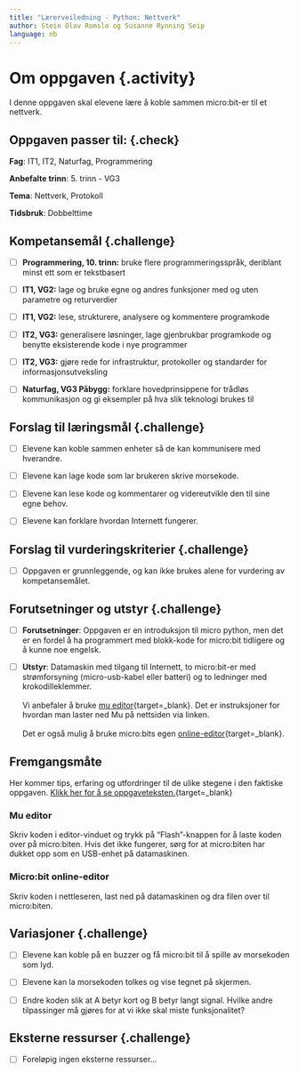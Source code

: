 ```yaml
---
title: "Lærerveiledning - Python: Nettverk"
author: Stein Olav Romslo og Susanne Rynning Seip
language: nb
---
```



# Om oppgaven {.activity}

I denne oppgaven skal elevene lære å koble sammen micro:bit-er til et nettverk.

## Oppgaven passer til: {.check}

__Fag__: IT1, IT2, Naturfag, Programmering

__Anbefalte trinn__: 5. trinn - VG3

__Tema__: Nettverk, Protokoll

__Tidsbruk__: Dobbelttime

## Kompetansemål {.challenge}

- [ ] __Programmering, 10. trinn:__ bruke flere programmeringsspråk, deriblant minst ett som er tekstbasert

- [ ] __IT1, VG2:__ lage og bruke egne og andres funksjoner med og uten parametre og returverdier

- [ ] __IT1, VG2:__ lese, strukturere, analysere og kommentere programkode

- [ ] __IT2, VG3:__ generalisere løsninger, lage gjenbrukbar programkode og benytte eksisterende kode i nye programmer

- [ ] __IT2, VG3:__ gjøre rede for infrastruktur, protokoller og standarder for informasjonsutveksling

- [ ] __Naturfag, VG3 Påbygg:__ forklare hovedprinsippene for trådløs kommunikasjon og gi eksempler på hva slik teknologi brukes til

## Forslag til læringsmål {.challenge}

- [ ] Elevene kan koble sammen enheter så de kan kommunisere med hverandre.

- [ ] Elevene kan lage kode som lar brukeren skrive morsekode.

- [ ] Elevene kan lese kode og kommentarer og videreutvikle den til sine egne
  behov.

- [ ] Elevene kan forklare hvordan Internett fungerer.

## Forslag til vurderingskriterier {.challenge}

- [ ] Oppgaven er grunnleggende, og kan ikke brukes alene for vurdering av
  kompetansemålet.

## Forutsetninger og utstyr {.challenge}

- [ ] __Forutsetninger__: Oppgaven er en introduksjon til micro python, men det er en fordel å ha programmert med blokk-kode for micro:bit tidligere og å kunne noe engelsk.

- [ ] __Utstyr__: Datamaskin med tilgang til Internett, to micro:bit-er med strømforsyning (micro-usb-kabel eller batteri) og to ledninger med krokodilleklemmer.<br/><br/>
Vi anbefaler å bruke [mu editor](https://codewith.mu/){target=_blank}. Det er instruksjoner for hvordan man laster ned Mu på nettsiden via linken.<br/><br/>
Det er også mulig å bruke micro:bits egen [online-editor](https://python.microbit.org/v/2.0){target=_blank}.

## Fremgangsmåte

Her kommer tips, erfaring og utfordringer til de ulike stegene i den faktiske
oppgaven. [Klikk her for å se
oppgaveteksten.](../python_network/python_network_nb.html){target=_blank}

### Mu editor
Skriv koden i editor-vinduet og trykk på “Flash”-knappen for å laste koden over på micro:biten. Hvis det ikke fungerer, sørg for at micro:biten har dukket opp som en USB-enhet på datamaskinen.

### Micro:bit online-editor
Skriv koden i nettleseren, last ned på datamaskinen og dra filen over til micro:biten.

## Variasjoner {.challenge}

- [ ] Elevene kan koble på en buzzer og få micro:bit til å spille av morsekoden som lyd.

- [ ] Elevene kan la morsekoden tolkes og vise tegnet på skjermen.

- [ ] Endre koden slik at A betyr kort og B betyr langt signal. Hvilke andre
  tilpassinger må gjøres for at vi ikke skal miste funksjonalitet?

## Eksterne ressurser {.challenge}

- [ ] Foreløpig ingen eksterne ressurser...

